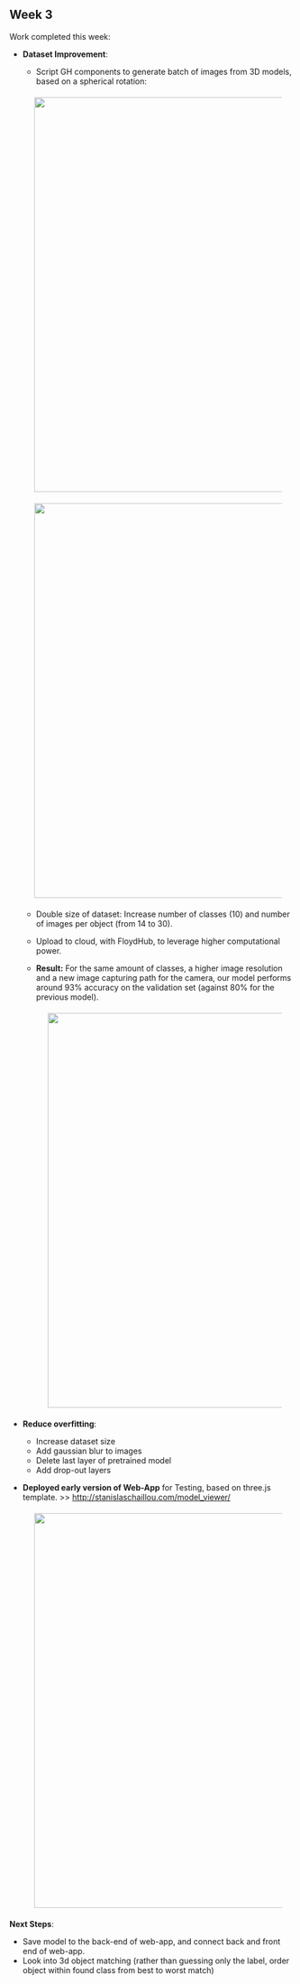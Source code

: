 ## Week 3

Work completed this week:

- **Dataset Improvement**:
  - Script GH components to generate batch of images from 3D models, based on a spherical rotation:  
  
  <div align="center" style="margin:20px"><img src="https://github.com/StanislasChaillou/Independent_Study/blob/master/Week_3/Chair_view.jpg" width="700"></div>
  <div align="center" style="margin:20px"><img src="https://github.com/StanislasChaillou/Independent_Study/blob/master/Week_3/capture.gif" width="700"></div>
  
  - Double size of dataset: Increase number of classes (10) and number of images per object (from 14 to 30).
  - Upload to cloud, with FloydHub, to leverage higher computational power.
  
  - **Result:**
  For the same amount of classes, a higher image resolution and a new image capturing path for the camera, our model performs around 93% accuracy on the validation set (against 80% for the previous model).
    <div align="center" style="margin:20px"><img src="https://github.com/StanislasChaillou/Independent_Study/blob/master/Week_3/model1model2_.jpg" width="700"></div>
  
  
- **Reduce overfitting**:
  - Increase dataset size
  - Add gaussian blur to images
  - Delete last layer of pretrained model
  - Add drop-out layers
- **Deployed early version of Web-App** for Testing, based on three.js template. >> http://stanislaschaillou.com/model_viewer/
  <div align="center" style="margin:20px"><img src="https://github.com/StanislasChaillou/Independent_Study/blob/master/Week_3/webapp.jpg" width="700"></div>

**Next Steps**: 
  - Save model to the back-end of web-app, and connect back and front end of web-app.
  - Look into 3d object matching (rather than guessing only the label, order object within found class from best to worst match)
